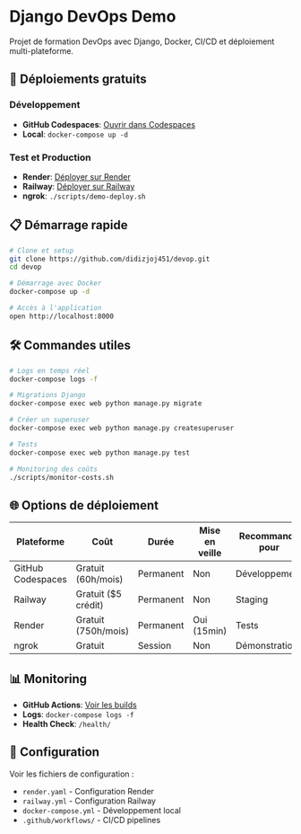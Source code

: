 # Django DevOps Demo

Projet de formation DevOps avec Django, Docker, CI/CD et déploiement multi-plateforme.

## 🚀 Déploiements gratuits

### Développement
- **GitHub Codespaces**: [Ouvrir dans Codespaces](https://github.com/didizjoj451/devop/codespaces)
- **Local**: `docker-compose up -d`

### Test et Production
- **Render**: [Déployer sur Render](https://render.com)
- **Railway**: [Déployer sur Railway](https://railway.app)
- **ngrok**: `./scripts/demo-deploy.sh`

## 📋 Démarrage rapide

```bash
# Clone et setup
git clone https://github.com/didizjoj451/devop.git
cd devop

# Démarrage avec Docker
docker-compose up -d

# Accès à l'application
open http://localhost:8000
```

## 🛠️ Commandes utiles

```bash
# Logs en temps réel
docker-compose logs -f

# Migrations Django
docker-compose exec web python manage.py migrate

# Créer un superuser
docker-compose exec web python manage.py createsuperuser

# Tests
docker-compose exec web python manage.py test

# Monitoring des coûts
./scripts/monitor-costs.sh
```

## 🌐 Options de déploiement

| Plateforme | Coût | Durée | Mise en veille | Recommandé pour |
|------------|------|-------|----------------|-----------------|
| GitHub Codespaces | Gratuit (60h/mois) | Permanent | Non | Développement |
| Railway | Gratuit ($5 crédit) | Permanent | Non | Staging |
| Render | Gratuit (750h/mois) | Permanent | Oui (15min) | Tests |
| ngrok | Gratuit | Session | Non | Démonstrations |

## 📊 Monitoring

- **GitHub Actions**: [Voir les builds](https://github.com/didizjoj451/devop/actions)
- **Logs**: `docker-compose logs -f`
- **Health Check**: `/health/`

## 🔧 Configuration

Voir les fichiers de configuration :
- `render.yaml` - Configuration Render
- `railway.yml` - Configuration Railway  
- `docker-compose.yml` - Développement local
- `.github/workflows/` - CI/CD pipelines